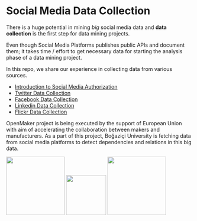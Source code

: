 # Social Media Data Collection

There is a huge potential in mining *big* social media data and **data collection** is the first step for data mining projects.

Even though Social Media Platforms publishes public APIs and document them; it takes time / effort to get necessary data for starting the analysis phase of a data mining project.

In this repo, we share our experience in collecting data from various sources.

- [Introduction to Social Media Authorization](https://github.com/openmaker-eu/socialmedia/blob/master/Introduction%2Bto%2BSocial%2BMedia%2BPlatform%2BAuthorization.ipynb)
- [Twitter Data Collection](http://nbviewer.jupyter.org/github/openmaker-eu/socialmedia/blob/master/Twitter.ipynb)
- [Facebook Data Collection](http://nbviewer.jupyter.org/github/openmaker-eu/socialmedia/blob/master/Facebook.ipynb)
- [Linkedin Data Collection](http://nbviewer.jupyter.org/github/openmaker-eu/socialmedia/blob/master/Linkedin.ipynb)
- [Flickr Data Collection](http://nbviewer.jupyter.org/github/openmaker-eu/socialmedia/blob/master/Flickr.ipynb)


OpenMaker project is being executed by the support of European Union with aim of accelerating the collaboration between makers and manufacturers. As a part of this project, Boğaziçi University is fetching data from social media platforms to detect dependencies and relations in this big data. 

<img src="https://github.com/openmaker-eu/socialmedia/blob/master/Ekran%20Resmi%202017-01-11%2014.34.43.png" width="158">
<img src="https://github.com/openmaker-eu/socialmedia/blob/master/Boğaziçi_Üniversitesi_Logo.png" width="108">
<img src="https://github.com/openmaker-eu/socialmedia/blob/master/OpenMakerLogo.png" width="158">
